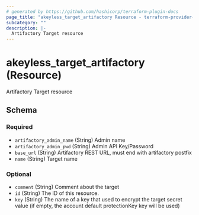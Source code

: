 ```yaml
---
# generated by https://github.com/hashicorp/terraform-plugin-docs
page_title: "akeyless_target_artifactory Resource - terraform-provider-akeyless"
subcategory: ""
description: |-
  Artifactory Target resource
---
```


# akeyless_target_artifactory (Resource)

Artifactory Target resource



<!-- schema generated by tfplugindocs -->
## Schema

### Required

- `artifactory_admin_name` (String) Admin name
- `artifactory_admin_pwd` (String) Admin API Key/Password
- `base_url` (String) Artifactory REST URL, must end with artifactory postfix
- `name` (String) Target name

### Optional

- `comment` (String) Comment about the target
- `id` (String) The ID of this resource.
- `key` (String) The name of a key that used to encrypt the target secret value (if empty, the account default protectionKey key will be used)


